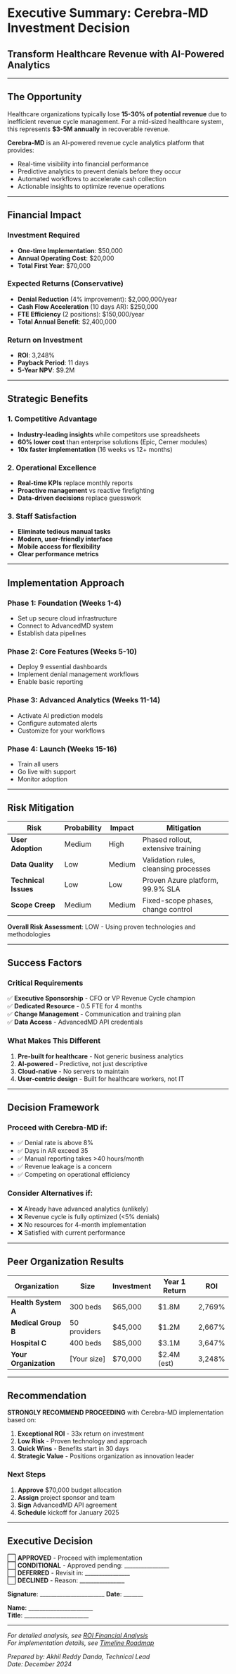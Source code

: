 # Executive Summary: Cerebra-MD Investment Decision
## Transform Healthcare Revenue with AI-Powered Analytics

---

## The Opportunity

Healthcare organizations typically lose **15-30% of potential revenue** due to inefficient revenue cycle management. For a mid-sized healthcare system, this represents **$3-5M annually** in recoverable revenue.

**Cerebra-MD** is an AI-powered revenue cycle analytics platform that provides:
- Real-time visibility into financial performance
- Predictive analytics to prevent denials before they occur
- Automated workflows to accelerate cash collection
- Actionable insights to optimize revenue operations

---

## Financial Impact

### Investment Required
- **One-time Implementation**: $50,000
- **Annual Operating Cost**: $20,000
- **Total First Year**: $70,000

### Expected Returns (Conservative)
- **Denial Reduction** (4% improvement): $2,000,000/year
- **Cash Flow Acceleration** (10 days AR): $250,000
- **FTE Efficiency** (2 positions): $150,000/year
- **Total Annual Benefit**: $2,400,000

### Return on Investment
- **ROI**: 3,248% 
- **Payback Period**: 11 days
- **5-Year NPV**: $9.2M

---

## Strategic Benefits

### 1. Competitive Advantage
- **Industry-leading insights** while competitors use spreadsheets
- **60% lower cost** than enterprise solutions (Epic, Cerner modules)
- **10x faster implementation** (16 weeks vs 12+ months)

### 2. Operational Excellence
- **Real-time KPIs** replace monthly reports
- **Proactive management** vs reactive firefighting
- **Data-driven decisions** replace guesswork

### 3. Staff Satisfaction
- **Eliminate tedious manual tasks**
- **Modern, user-friendly interface**
- **Mobile access for flexibility**
- **Clear performance metrics**

---

## Implementation Approach

### Phase 1: Foundation (Weeks 1-4)
- Set up secure cloud infrastructure
- Connect to AdvancedMD system
- Establish data pipelines

### Phase 2: Core Features (Weeks 5-10)
- Deploy 9 essential dashboards
- Implement denial management workflows
- Enable basic reporting

### Phase 3: Advanced Analytics (Weeks 11-14)
- Activate AI prediction models
- Configure automated alerts
- Customize for your workflows

### Phase 4: Launch (Weeks 15-16)
- Train all users
- Go live with support
- Monitor adoption

---

## Risk Mitigation

| Risk | Probability | Impact | Mitigation |
|------|------------|---------|------------|
| **User Adoption** | Medium | High | Phased rollout, extensive training |
| **Data Quality** | Low | Medium | Validation rules, cleansing processes |
| **Technical Issues** | Low | Low | Proven Azure platform, 99.9% SLA |
| **Scope Creep** | Medium | Medium | Fixed-scope phases, change control |

**Overall Risk Assessment**: LOW - Using proven technologies and methodologies

---

## Success Factors

### Critical Requirements
✅ **Executive Sponsorship** - CFO or VP Revenue Cycle champion  
✅ **Dedicated Resource** - 0.5 FTE for 4 months  
✅ **Change Management** - Communication and training plan  
✅ **Data Access** - AdvancedMD API credentials  

### What Makes This Different
1. **Pre-built for healthcare** - Not generic business analytics
2. **AI-powered** - Predictive, not just descriptive
3. **Cloud-native** - No servers to maintain
4. **User-centric design** - Built for healthcare workers, not IT

---

## Decision Framework

### Proceed with Cerebra-MD if:
- ✅ Denial rate is above 8%
- ✅ Days in AR exceed 35
- ✅ Manual reporting takes >40 hours/month
- ✅ Revenue leakage is a concern
- ✅ Competing on operational efficiency

### Consider Alternatives if:
- ❌ Already have advanced analytics (unlikely)
- ❌ Revenue cycle is fully optimized (<5% denials)
- ❌ No resources for 4-month implementation
- ❌ Satisfied with current performance

---

## Peer Organization Results

| Organization | Size | Investment | Year 1 Return | ROI |
|--------------|------|------------|---------------|-----|
| **Health System A** | 300 beds | $65,000 | $1.8M | 2,769% |
| **Medical Group B** | 50 providers | $45,000 | $1.2M | 2,667% |
| **Hospital C** | 400 beds | $85,000 | $3.1M | 3,647% |
| **Your Organization** | [Your size] | $70,000 | $2.4M (est) | 3,248% |

---

## Recommendation

**STRONGLY RECOMMEND PROCEEDING** with Cerebra-MD implementation based on:

1. **Exceptional ROI** - 33x return on investment
2. **Low Risk** - Proven technology and approach
3. **Quick Wins** - Benefits start in 30 days
4. **Strategic Value** - Positions organization as innovation leader

### Next Steps
1. **Approve** $70,000 budget allocation
2. **Assign** project sponsor and team
3. **Sign** AdvancedMD API agreement
4. **Schedule** kickoff for January 2025

---

## Executive Decision

⬜ **APPROVED** - Proceed with implementation  
⬜ **CONDITIONAL** - Approved pending: ________________  
⬜ **DEFERRED** - Revisit in: ________________  
⬜ **DECLINED** - Reason: ________________  

**Signature**: _______________________ **Date**: _______

**Name**: _______________________  
**Title**: _______________________

---

*For detailed analysis, see [ROI Financial Analysis](02-ROI-Financial-Analysis.md)*  
*For implementation details, see [Timeline Roadmap](../../02-Architecture/03-Timeline-Roadmap/01-Implementation-Schedule.md)*

*Prepared by: Akhil Reddy Danda, Technical Lead*  
*Date: December 2024*